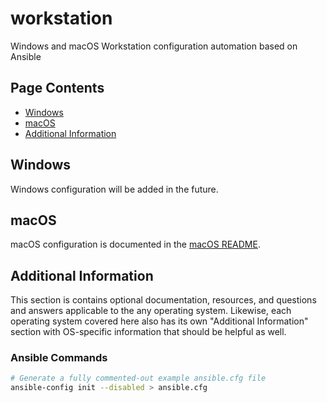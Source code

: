 # workstation

Windows and macOS Workstation configuration automation based on Ansible

## Page Contents

- [Windows](#Windows)
- [macOS](#macOS)
- [Additional Information](#Additional-Information)

## Windows

Windows configuration will be added in the future.

## macOS

macOS configuration is documented in the [macOS README](macos/README.md).

## Additional Information

This section is contains optional documentation, resources, and questions and answers applicable to the any operating system.  Likewise, each operating system covered here also has its own "Additional Information" section with OS-specific information that should be helpful as well.

### Ansible Commands

```bash
# Generate a fully commented-out example ansible.cfg file
ansible-config init --disabled > ansible.cfg
```

<!-- EOF -->
